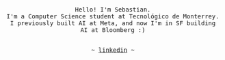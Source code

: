 <p align="center">
   <samp><br>
   Hello! I'm Sebastian.
   <br>
   I'm a Computer Science student at Tecnológico de Monterrey.<br>
   I previously built AI at Meta, and now I'm in SF building AI at Bloomberg :)
   <br>
   </samp><br>
<p align="center"><samp> ~
   <a href="https://www.linkedin.com/in/sebaspv/">linkedin</a>
   ~ </samp><br><br>
   
</p>
</p>
